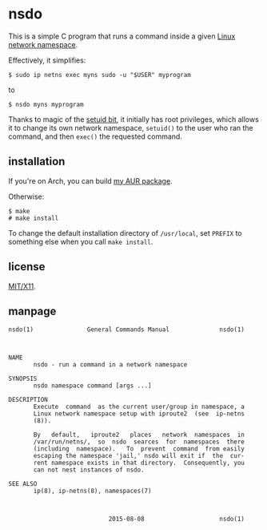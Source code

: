 nsdo
====

This is a simple C program that runs a command inside a given [Linux
network namespace][1].

Effectively, it simplifies:

    $ sudo ip netns exec myns sudo -u "$USER" myprogram

to

    $ nsdo myns myprogram

Thanks to magic of the [setuid bit][2], it initially has root
privileges, which allows it to change its own network namespace,
`setuid()` to the user who ran the command, and then `exec()` the
requested command.

installation
------------

If you're on Arch, you can build [my AUR package][4].

Otherwise:

    $ make
    # make install

To change the default installation directory of `/usr/local`, set
`PREFIX` to something else when you call `make install`.

license
-------
[MIT/X11][3].

[1]: https://lwn.net/Articles/580893/
[2]: https://en.wikipedia.org/wiki/Setuid
[3]: https://github.com/ausbin/nsdo/blob/master/LICENSE
[4]: https://aur.archlinux.org/packages/nsdo-git/

manpage
-------

    nsdo(1)               General Commands Manual              nsdo(1)
    
    
    
    NAME
           nsdo - run a command in a network namespace
    
    SYNOPSIS
           nsdo namespace command [args ...]
    
    DESCRIPTION
           Execute  command  as the current user/group in namespace, a
           Linux network namespace setup with iproute2  (see  ip-netns
           (8)).
    
           By   default,   iproute2   places   network  namespaces  in
           /var/run/netns/,  so  nsdo  searces  for  namespaces  there
           (including  namespace).   To  prevent  command  from easily
           escaping the namespace 'jail,' nsdo will exit if  the  cur‐
           rent namespace exists in that directory.  Consequently, you
           can not nest instances of nsdo.
    
    SEE ALSO
           ip(8), ip-netns(8), namespaces(7)
    
    
    
                                2015-08-08                     nsdo(1)

